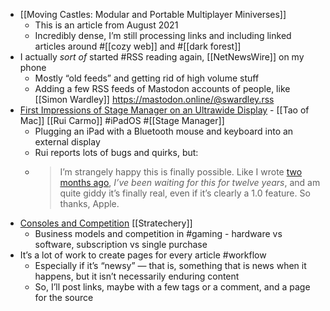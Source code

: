 - [[Moving Castles: Modular and Portable Multiplayer Miniverses]]
	- This is an article from August 2021
	- Incredibly dense, I’m still processing links and including linked articles around #[[cozy web]] and #[[dark forest]]
- I actually _sort of_ started #RSS reading again, [[NetNewsWire]] on my phone
	- Mostly “old feeds” and getting rid of high volume stuff
	- Adding a few RSS feeds of Mastodon accounts of people, like [[Simon Wardley]] https://mastodon.online/@swardley.rss
- [First Impressions of Stage Manager on an Ultrawide Display](https://taoofmac.com/space/blog/2022/12/14/1230) - [[Tao of Mac]] [[Rui Carmo]] #iPadOS #[[Stage Manager]]
	- Plugging an iPad with a Bluetooth mouse and keyboard into an external display
	- Rui reports lots of bugs and quirks, but:
	- > I’m strangely happy this is finally possible. Like I wrote [two months ago](https://taoofmac.com/space/blog/2022/12/14/2022/10/24/2307), *I’ve been waiting for this for twelve years*, and am quite giddy it’s finally real, even if it’s clearly a 1.0 feature.
	  > So thanks, Apple.
- [Consoles and Competition](https://stratechery.com/2022/consoles-and-competition/) [[Stratechery]]
	- Business models and competition in #gaming - hardware vs software, subscription vs single purchase
- It’s a lot of work to create pages for every article #workflow
	- Especially if it’s “newsy” — that is, something that is news when it happens, but it isn’t necessarily enduring content
	- So, I’ll post links, maybe with a few tags or a comment, and a page for the source